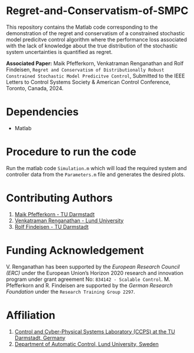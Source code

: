 # Regret-and-Conservatism-of-SMPC
This repository contains the Matlab code corresponding to the demonstration of the regret and conservatism of a constrained stochastic model predicitve control algorithm where the performance loss associated with the lack of knowledge about the true distribution of the stochastic system uncertainties is quantified as regret.

**Associated Paper:** Maik Pfefferkorn, Venkatraman Renganathan and Rolf Findeisen, `Regret and Conservatism of Distributionally Robust Constrained Stochastic Model Predicitve Control`, Submitted to the IEEE Letters to Control Systems Society & American Control Conference, Toronto, Canada, 2024.

# Dependencies
- Matlab

# Procedure to run the code
Run the matlab code `Simulation.m` which will load the required system and controller data from the `Parameters.m` file and generates the desired plots.

# Contributing Authors
1. [Maik Pfefferkorn - TU Darmstadt](https://www.ccps.tu-darmstadt.de/ccps/team_ccps/team_details_109184.de.jsp)
2. [Venkatraman Renganathan - Lund University](https://venkatramanrenganathan.github.io)
3. [Rolf Findeisen - TU Darmstadt](https://www.ccps.tu-darmstadt.de/ccps/team_ccps/team_details_103936.en.jsp)

# Funding Acknowledgement
V. Renganathan has been supported by the *European Research Council (ERC)* under the European Union’s Horizon 2020 research and innovation program under grant agreement No: `834142 - Scalable Control`. M. Pfefferkorn and R. Findeisen are supported by the *German Research Foundation* under the `Research Training Group 2297`.

# Affiliation
1. [Control and Cyber-Physical Systems Laboratory (CCPS) at the TU Darmstadt, Germany](https://www.ccps.tu-darmstadt.de/ccps/index.en.jsp)
2. [Department of Automatic Control, Lund University, Sweden](https://control.lth.se)
